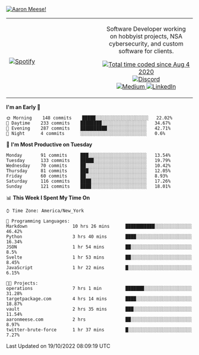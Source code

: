 [![Aaron Meese!](https://user-images.githubusercontent.com/17814535/88975338-a2aabf00-d27f-11ea-963f-8a19608716b4.png)](https://github.com/ajmeese7/readme-ascii "README ASCII")

<!-- Modified from project here: https://github.com/novatorem/novatorem -->
<table width="100%">
  <tr>
  <td width="50%">

&nbsp; <br> [![Spotify](https://ajmeese7.vercel.app/api/spotify)](https://open.spotify.com/user/ajmeese)

  </td>
  <td width="50%">
    <p align="center">
    Software Developer working on hobbyist projects, NSA cybersecurity, and custom software for clients.
    </p>
    <p align="center">
      <a href="https://wakatime.com/@f726891d-3b02-46cd-9b60-e8c59f9e2b14">
        <img src="https://wakatime.com/badge/user/f726891d-3b02-46cd-9b60-e8c59f9e2b14.svg" alt="Total time coded since Aug 4 2020" title="WakaTime" />
      </a>
      <a href="http://link.aaronmeese.com/discord">
        <img src="https://img.shields.io/badge/discord-ajmeese7%234835-369?style=flat-square&logo=discord&logoColor=white&color=purple" alt="Discord" title="Discord">
      </a>
      <br />
      <a href="https://link.aaronmeese.com/medium">
        <img src="https://img.shields.io/badge/medium-ajmeese7-1DB954?style=flat-square&logo=medium&logoColor=white" alt="Medium" title="Medium">
      </a>
      <a href="https://link.aaronmeese.com/linkedin">
        <img src="https://img.shields.io/badge/linkedIn-aaronmeese-1DB954?style=flat-square&logo=linkedin&logoColor=white&color=blue" alt="LinkedIn" title="LinkedIn">
      </a>
    </p>
  </td>

</table>

[//]: <> (The `&nbsp;` is to have Aphelion take up more space)

<!--START_SECTION:waka-->
**I'm an Early 🐤** 

```text
🌞 Morning    148 commits    █████░░░░░░░░░░░░░░░░░░░░   22.02% 
🌆 Daytime    233 commits    ████████░░░░░░░░░░░░░░░░░   34.67% 
🌃 Evening    287 commits    ██████████░░░░░░░░░░░░░░░   42.71% 
🌙 Night      4 commits      ░░░░░░░░░░░░░░░░░░░░░░░░░   0.6%

```
📅 **I'm Most Productive on Tuesday** 

```text
Monday       91 commits     ███░░░░░░░░░░░░░░░░░░░░░░   13.54% 
Tuesday      133 commits    █████░░░░░░░░░░░░░░░░░░░░   19.79% 
Wednesday    70 commits     ██░░░░░░░░░░░░░░░░░░░░░░░   10.42% 
Thursday     81 commits     ███░░░░░░░░░░░░░░░░░░░░░░   12.05% 
Friday       60 commits     ██░░░░░░░░░░░░░░░░░░░░░░░   8.93% 
Saturday     116 commits    ████░░░░░░░░░░░░░░░░░░░░░   17.26% 
Sunday       121 commits    ████░░░░░░░░░░░░░░░░░░░░░   18.01%

```


📊 **This Week I Spent My Time On** 

```text
⌚︎ Time Zone: America/New_York

💬 Programming Languages: 
Markdown                 10 hrs 26 mins      ███████████░░░░░░░░░░░░░░   46.42% 
Python                   3 hrs 40 mins       ████░░░░░░░░░░░░░░░░░░░░░   16.34% 
JSON                     1 hr 54 mins        ██░░░░░░░░░░░░░░░░░░░░░░░   8.5% 
Svelte                   1 hr 53 mins        ██░░░░░░░░░░░░░░░░░░░░░░░   8.45% 
JavaScript               1 hr 22 mins        █░░░░░░░░░░░░░░░░░░░░░░░░   6.15%

🐱‍💻 Projects: 
operations               7 hrs 1 min         ███████░░░░░░░░░░░░░░░░░░   31.28% 
targetpackage.com        4 hrs 14 mins       ████░░░░░░░░░░░░░░░░░░░░░   18.87% 
vault                    2 hrs 35 mins       ███░░░░░░░░░░░░░░░░░░░░░░   11.54% 
aaronmeese.com           2 hrs               ██░░░░░░░░░░░░░░░░░░░░░░░   8.97% 
twitter-brute-force      1 hr 37 mins        █░░░░░░░░░░░░░░░░░░░░░░░░   7.27%

```


 Last Updated on 19/10/2022 08:09:19 UTC
<!--END_SECTION:waka-->
